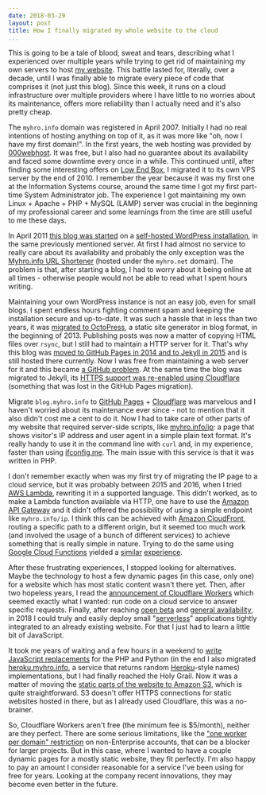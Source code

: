 ```yaml
---
date: 2018-03-29
layout: post
title: How I finally migrated my whole website to the cloud
...
```


This is going to be a tale of blood, sweat and tears, describing what I experienced over multiple years while trying to get rid of maintaining my own servers to host [my website][myhroinfo]. This battle lasted for, literally, over a decade, until I was finally able to migrate every piece of code that comprises it (not just this blog). Since this week, it runs on a cloud infrastructure over multiple providers where I have little to no worries about its maintenance, offers more reliability than I actually need and it's also pretty cheap.

The `myhro.info` domain was registered in April 2007. Initially I had no real intentions of hosting anything on top of it, as it was more like "oh, now I have my first domain!". In the first years, the web hosting was provided by [000webhost][000webhost]. It was free, but I also had no guarantee about its availability and faced some downtime every once in a while. This continued until, after finding some interesting offers on [Low End Box][leb], I migrated it to its own VPS server by the end of 2010. I remember the year because it was my first one at the Information Systems course, around the same time I got my first part-time System Administrator job. The experience I got maintaining my own Linux + Apache + PHP + MySQL (LAMP) server was crucial in the beginning of my professional career and some learnings from the time are still useful to me these days.

In April 2011 [this blog was started][first-post] on a [self-hosted WordPress installation][wp], in the same previously mentioned server. At first I had almost no service to really care about its availability and probably the only exception was the [Myhro.info URL Shortener][myhro-net-archive] (hosted under the `myhro.net` domain). The problem is that, after starting a blog, I had to worry about it being online at all times - otherwise people would not be able to read what I spent hours writing.

Maintaining your own WordPress instance is not an easy job, even for small blogs. I spent endless hours fighting comment spam and keeping the installation secure and up-to-date. It was such a hassle that in less than two years, it was [migrated to OctoPress][octopress-migration], a static site generator in blog format, in the beginning of 2013. Publishing posts was now a matter of copying HTML files over `rsync`, but I still had to maintain a HTTP server for it. That's why this blog was [moved to GitHub Pages in 2014 and to Jekyll in 2015][gh-pages-jekyll] and is still hosted there currently. Now I was free from maintaining a web server for it and this became [a GitHub problem][gh-pages-engineering]. At the same time the blog was migrated to Jekyll, its [HTTPS support was re-enabled using Cloudflare][cf-gh-pages] (something that was lost in the GitHub Pages migration).

Migrate `blog.myhro.info` to [GitHub Pages][gh-pages] + [Cloudflare][cf] was marvelous and I haven't worried about its maintenance ever since - not to mention that it also didn't cost me a cent to do it. Now I had to take care of other parts of my website that required server-side scripts, like [myhro.info/ip][ip]: a page that shows visitor's IP address and user agent in a simple plain text format. It's really handy to use it in the command line with `curl` and, in my experience, faster than using [ifconfig.me][ifconfig]. The main issue with this service is that it was written in PHP.

I don't remember exactly when was my first try of migrating the IP page to a cloud service, but it was probably between 2015 and 2016, when I tried [AWS Lambda][lambda], rewriting it in a supported language. This didn't worked, as to make a Lambda function available via HTTP, one have to use the [Amazon API Gateway][api-gateway] and it didn't offered the possibility of using a simple endpoint like `myhro.info/ip`. I think this can be achieved with [Amazon CloudFront][cloudfront], routing a specific path to a different origin, but it seemed too much work (and involved the usage of a bunch of different services) to achieve something that is really simple in nature. Trying to do the same using [Google Cloud Functions][gcf] yielded a [similar][gcf-endpoints] [experience][gcf-custom-domain].

After these frustrating experiences, I stopped looking for alternatives. Maybe the technology to host a few dynamic pages (in this case, only one) for a website which has most static content wasn't there yet. Then, after two hopeless years, I read the [announcement of Cloudflare Workers][cf-workers] which seemed exactly what I wanted: run code on a cloud service to answer specific requests. Finally, after reaching [open beta][cf-open-beta] and [general availability][cf-ga], in 2018 I could truly and easily deploy small "[serverless][serverless]" applications tightly integrated to an already existing website. For that I just had to learn a little bit of JavaScript.

It took me years of waiting and a few hours in a weekend to [write JavaScript replacements][myhroinfo-js] for the PHP and Python (in the end I also migrated [heroku.myhro.info][heroku-myhroinfo], a service that returns random [Heroku][heroku]-style names) implementations, but I had finally reached the Holy Grail. Now it was a matter of moving the [static parts of the website to Amazon S3][s3-static], which is quite straightforward. S3 doesn't offer HTTPS connections for static websites hosted in there, but as I already used Cloudflare, this was a no-brainer.

So, Cloudflare Workers aren't free (the minimum fee is $5/month), neither are they perfect. There are some serious limitations, like the ["one worker per domain" restriction][cf-workers-number] on non-Enterprise accounts, that can be a blocker for larger projects. But in this case, where I wanted to have a couple dynamic pages for a mostly static website, they fit perfectly. I'm also happy to pay an amount I consider reasonable for a service I've been using for free for years. Looking at the company recent innovations, they may become even better in the future.

[000webhost]: https://www.000webhost.com/
[api-gateway]: https://aws.amazon.com/api-gateway/
[cf-ga]: https://blog.cloudflare.com/cloudflare-workers-unleashed/
[cf-gh-pages]: https://blog.cloudflare.com/secure-and-fast-github-pages-with-cloudflare/
[cf-open-beta]: https://blog.cloudflare.com/cloudflare-workers-is-now-on-open-beta/
[cf-workers-number]: https://community.cloudflare.com/t/how-many-workers-scripts-can-i-have-per-domain/13600
[cf-workers]: https://blog.cloudflare.com/introducing-cloudflare-workers/
[cf]: https://www.cloudflare.com/
[cloudfront]: https://aws.amazon.com/cloudfront/
[first-post]: /2011/04/hello-world
[gcf-custom-domain]: https://abe.ghost.io/using-a-custom-domain-with-google-cloud-functions-for-firebase/
[gcf-endpoints]: https://stackoverflow.com/a/44770553
[gcf]: https://cloud.google.com/functions/
[gh-pages-engineering]: https://githubengineering.com/rearchitecting-github-pages/
[gh-pages-jekyll]: /2015/08/myhro-blog-agora-via-jekyll
[gh-pages]: https://pages.github.com/
[heroku-myhroinfo]: https://heroku.myhro.info/
[heroku]: https://www.heroku.com/
[ifconfig]: http://ifconfig.me/
[ip]: https://myhro.info/ip
[lambda]: https://aws.amazon.com/lambda/
[leb]: https://lowendbox.com/
[myhro-net-archive]: https://web.archive.org/web/20130624084802/http://myhro.net/
[myhroinfo-js]: https://github.com/myhro/myhroinfo/blob/fc0050e/cf-workers.js
[myhroinfo]: https://myhro.info/
[octopress-migration]: /2013/01/myhro-blog-agora-via-octopress
[s3-static]: https://docs.aws.amazon.com/AmazonS3/latest/dev/WebsiteHosting.html
[serverless]: https://martinfowler.com/articles/serverless.html
[wp]: https://wordpress.org/
